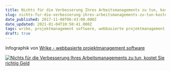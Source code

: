 ```yaml
---
title: Nichts für die Verbesserung Ihres Arbeitsmanagements zu tun, kostet Sie richtig Geld
slug: nichts-fur-die-verbesserung-ihres-arbeitsmanagements-zu-tun-kostet-sie-richtig-geld
date_published: 2017-11-08T06:43:00.000Z
date_updated: 2021-01-04T10:50:41.000Z
tags: wrike, projektmanagement software, webbasierte projektmanagement software
draft: true
---
```


Infographik von [Wrike - webbasierte projektmanagement software](https://www.wrike.com/de/)

[![Nichts für die Verbesserung Ihres Arbeitsmanagements zu tun, kostet Sie richtig Geld](https://d3tvpxjako9ywy.cloudfront.net/blog/wp-content/uploads/2016/04/wie-hoch-ist-der-preis-des-nichtstuns.jpg)](https://www.wrike.com/de/blog/nichts-fuer-die-verbesserung-ihres-arbeitsmanagements-zu-tun-kostet-sie-richtig-geld-infografik/)
